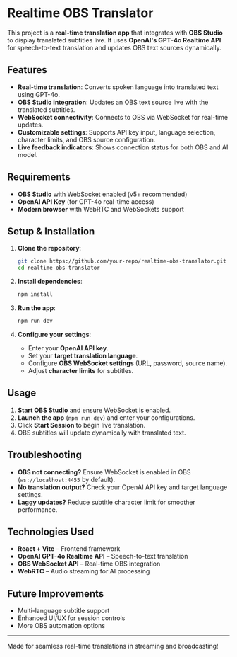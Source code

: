 # Realtime OBS Translator

This project is a **real-time translation app** that integrates with **OBS Studio** to display translated subtitles live. It uses **OpenAI's GPT-4o Realtime API** for speech-to-text translation and updates OBS text sources dynamically.

## Features

- **Real-time translation**: Converts spoken language into translated text using GPT-4o.
- **OBS Studio integration**: Updates an OBS text source live with the translated subtitles.
- **WebSocket connectivity**: Connects to OBS via WebSocket for real-time updates.
- **Customizable settings**: Supports API key input, language selection, character limits, and OBS source configuration.
- **Live feedback indicators**: Shows connection status for both OBS and AI model.

## Requirements

- **OBS Studio** with WebSocket enabled (v5+ recommended)
- **OpenAI API Key** (for GPT-4o real-time access)
- **Modern browser** with WebRTC and WebSockets support

## Setup & Installation

1. **Clone the repository**:

   ```sh
   git clone https://github.com/your-repo/realtime-obs-translator.git
   cd realtime-obs-translator
   ```

2. **Install dependencies**:

   ```sh
   npm install
   ```

3. **Run the app**:

   ```sh
   npm run dev
   ```

4. **Configure your settings**:
   - Enter your **OpenAI API key**.
   - Set your **target translation language**.
   - Configure **OBS WebSocket settings** (URL, password, source name).
   - Adjust **character limits** for subtitles.

## Usage

1. **Start OBS Studio** and ensure WebSocket is enabled.
2. **Launch the app** (`npm run dev`) and enter your configurations.
3. Click **Start Session** to begin live translation.
4. OBS subtitles will update dynamically with translated text.

## Troubleshooting

- **OBS not connecting?** Ensure WebSocket is enabled in OBS (`ws://localhost:4455` by default).
- **No translation output?** Check your OpenAI API key and target language settings.
- **Laggy updates?** Reduce subtitle character limit for smoother performance.

## Technologies Used

- **React + Vite** – Frontend framework
- **OpenAI GPT-4o Realtime API** – Speech-to-text translation
- **OBS WebSocket API** – Real-time OBS integration
- **WebRTC** – Audio streaming for AI processing

## Future Improvements

- Multi-language subtitle support
- Enhanced UI/UX for session controls
- More OBS automation options

---

Made for seamless real-time translations in streaming and broadcasting!
